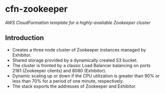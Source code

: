 # cfn-zookeeper
_AWS CloudFormation template for a highly-available Zookeeper cluster_

## Introduction
- Creates a three node cluster of Zookeeper instances managed by Exhibitor.
- Shared storage provided by a dynamically created S3 bucket.
- The cluster is fronted by a classic Load Balancer balancing on ports 2181 (Zookeeper clients) and 8080 (Exhibitor).
- Dynamic scaling up or down if the CPU utilization is greater than 90% or less than 70% for a period of one minute, respectively.
- The stack exports the addresses of Zookeeper and Exhibitor.
